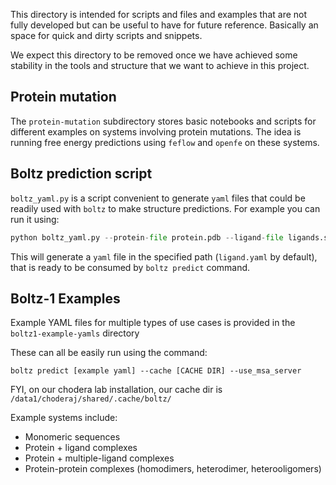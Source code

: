 This directory is intended for scripts and files and examples that are not fully developed but
can be useful to have for future reference. Basically an space for quick and dirty scripts and
snippets.

We expect this directory to be removed once we have achieved some stability in the tools and
structure that we want to achieve in this project.


## Protein mutation
The `protein-mutation` subdirectory stores basic notebooks and scripts for different examples on
systems involving protein mutations. The idea is running free energy predictions using `feflow`
and `openfe` on these systems.

## Boltz prediction script
`boltz_yaml.py` is a script convenient to generate `yaml` files that could be readily
used with `boltz` to make structure predictions. For example you can run it using:

```python
python boltz_yaml.py --protein-file protein.pdb --ligand-file ligands.sdf --protein-id MYPROTEIN --output-yaml MYPROTEIN_ligands.yaml
```

This will generate a `yaml` file in the specified path (`ligand.yaml` by default), that is ready
to be consumed by `boltz predict` command.

## Boltz-1 Examples 
Example YAML files for multiple types of use cases is provided in the `boltz1-example-yamls` directory

These can all be easily run using the command: 
```
boltz predict [example yaml] --cache [CACHE DIR] --use_msa_server
```
FYI, on our chodera lab installation, our cache dir is `/data1/choderaj/shared/.cache/boltz/`

Example systems include: 
- Monomeric sequences
- Protein + ligand complexes
- Protein + multiple-ligand complexes
- Protein-protein complexes (homodimers, heterodimer, heterooligomers)

